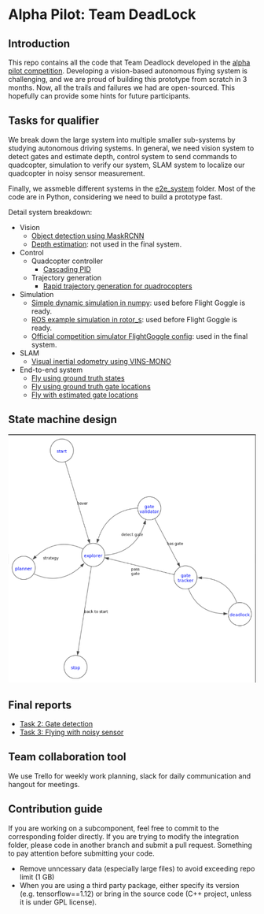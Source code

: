 # Alpha Pilot: Team DeadLock

## Introduction

This repo contains all the code that Team Deadlock developed in the [alpha pilot competition](https://www.lockheedmartin.com/en-us/news/events/ai-innovation-challenge.html). Developing a vision-based autonomous flying system is challenging, and we are proud of building this prototype from scratch in 3 months. Now, all the trails and failures we had are open-sourced. This hopefully can provide some hints for future participants.

## Tasks for qualifier
We break down the large system into multiple smaller sub-systems by studying autonomous driving systems. In general, we need vision system to detect gates and estimate depth, control system to send commands to quadcopter, simulation to verify our system, SLAM system to localize our quadcopter in noisy sensor measurement. 

Finally, we assmeble different systems in the [e2e_system](e2e_system) folder. Most of the code are in Python, considering we need to build a prototype fast.

Detail system breakdown:
* Vision
    * [Object detection using MaskRCNN](vision/gate_detection) 
    * [Depth estimation](vision/depth_estimation): not used in the final system.
* Control
    * Quadcopter controller
        * [Cascading PID](e2e_system/controller/basic_controller.py)
    * Trajectory generation
        * [Rapid trajectory generation for quadrocopters](trajectory/RapidQuadrocopterTrajectories)
* Simulation
    * [Simple dynamic simulation in numpy](control/quad_sim): used before Flight Goggle is ready.
    * [ROS example simulation in rotor_s](simulation/rotor_s_env): used before Flight Goggle is ready.
    * [Official competition simulator FlightGoggle config](flight_goggle_config): used in the final system.
* SLAM
    * [Visual inertial odometry using VINS-MONO](slam/vins_mono_custom)
* End-to-end system
    * [Fly using ground truth states](e2e_system/run_state_machine_gt.py)
    * [Fly using ground truth gate locations](e2e_system/run_state_machine_vins_mono_gt.py)
    * [Fly with estimated gate locations](e2e_system/run_state_machine_final.py)

## State machine design
![state machine diagram](system_design/state_machine_design.png)

## Final reports
* [Task 2: Gate detection](Test_2_Submission.pdf)
* [Task 3: Flying with noisy sensor](Test_3_Submission.pdf)

## Team collaboration tool
We use Trello for weekly work planning, slack for daily communication and hangout for meetings.

## Contribution guide
If you are working on a subcomponent, feel free to commit to the corresponding folder directly. If you are trying to modify the integration folder, please code in another branch and submit a pull request. Something to pay attention before submitting your code.

* Remove unncessary data (especially large files) to avoid exceeding repo limit (1 GB)
* When you are using a third party package, either specify its version (e.g. tensorflow==1.12) or bring in the source code (C++ project, unless it is under GPL license).
